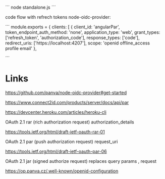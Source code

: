 
´´´
node standalone.js
´´´

code flow with refrech tokens node-oidc-provider:

´´´
module.exports = {
  clients: [
	{
		client_id: 'angularPar',
		token_endpoint_auth_method: 'none',
		application_type: 'web',
		grant_types: ['refresh_token', 'authorization_code'],
		response_types: ['code'],
		redirect_uris: ['https://localhost:4207'],
		scope: 'openid offline_access profile email'
	},
	
´´´

# Links

https://github.com/panva/node-oidc-provider#get-started

https://www.connect2id.com/products/server/docs/api/par

https://devcenter.heroku.com/articles/heroku-cli

OAuth 2.1 rar (rich authorization request) authorization_details

https://tools.ietf.org/html/draft-ietf-oauth-rar-01

OAuth 2.1 par (push authorization request) request_uri

https://tools.ietf.org/html/draft-ietf-oauth-par-06

OAuth 2.1 jar (signed authorize request) replaces query params , request



https://op.panva.cz/.well-known/openid-configuration